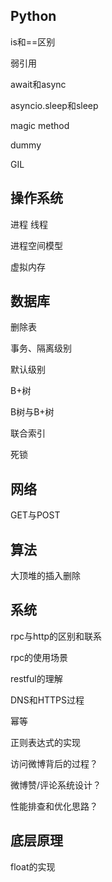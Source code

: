 ## Python

is和==区别

弱引用

await和async

asyncio.sleep和sleep

 magic method

dummy

GIL

## 操作系统

进程 线程

进程空间模型

虚拟内存

## 数据库

删除表

事务、隔离级别

默认级别

B+树

B树与B+树

联合索引

死锁

## 网络

GET与POST

## 算法

大顶堆的插入删除

## 系统

rpc与http的区别和联系

rpc的使用场景

restful的理解

DNS和HTTPS过程

幂等

正则表达式的实现

访问微博背后的过程？

微博赞/评论系统设计？

性能排查和优化思路？

## 底层原理

float的实现

